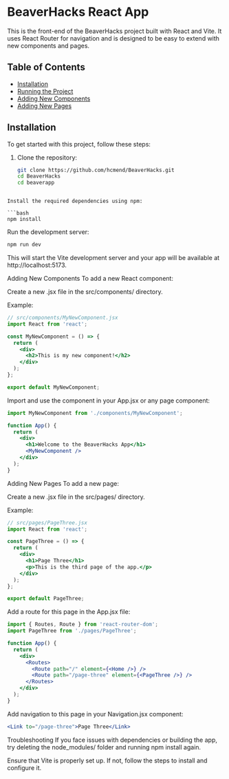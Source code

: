 # BeaverHacks React App

This is the front-end of the BeaverHacks project built with React and Vite. It uses React Router for navigation and is designed to be easy to extend with new components and pages.

## Table of Contents

- [Installation](#installation)
- [Running the Project](#running-the-project)
- [Adding New Components](#adding-new-components)
- [Adding New Pages](#adding-new-pages)

## Installation

To get started with this project, follow these steps:

1. Clone the repository:

   ```bash
   git clone https://github.com/hcmend/BeaverHacks.git
   cd BeaverHacks
   cd beaverapp
```

Install the required dependencies using npm:

```bash
npm install
```
Run the development server:

```bash
npm run dev
```

This will start the Vite development server and your app will be available at http://localhost:5173.

Adding New Components
To add a new React component:

Create a new .jsx file in the src/components/ directory.

Example:

```jsx
// src/components/MyNewComponent.jsx
import React from 'react';

const MyNewComponent = () => {
  return (
    <div>
      <h2>This is my new component!</h2>
    </div>
  );
};

export default MyNewComponent;
```

Import and use the component in your App.jsx or any page component:

```jsx
import MyNewComponent from './components/MyNewComponent';

function App() {
  return (
    <div>
      <h1>Welcome to the BeaverHacks App</h1>
      <MyNewComponent />
    </div>
  );
}
```

Adding New Pages
To add a new page:

Create a new .jsx file in the src/pages/ directory.

Example:

```jsx
// src/pages/PageThree.jsx
import React from 'react';

const PageThree = () => {
  return (
    <div>
      <h1>Page Three</h1>
      <p>This is the third page of the app.</p>
    </div>
  );
};

export default PageThree;
```

Add a route for this page in the App.jsx file:

```jsx
import { Routes, Route } from 'react-router-dom';
import PageThree from './pages/PageThree';

function App() {
  return (
    <div>
      <Routes>
        <Route path="/" element={<Home />} />
        <Route path="/page-three" element={<PageThree />} />
      </Routes>
    </div>
  );
}
```

Add navigation to this page in your Navigation.jsx component:

```jsx
<Link to="/page-three">Page Three</Link>
```

Troubleshooting
If you face issues with dependencies or building the app, try deleting the node_modules/ folder and running npm install again.

Ensure that Vite is properly set up. If not, follow the steps to install and configure it.

